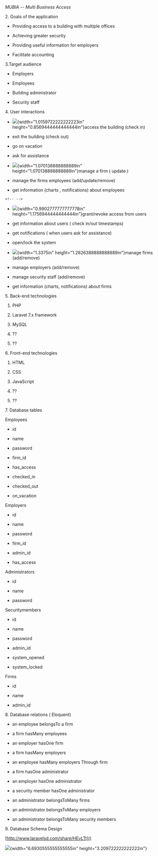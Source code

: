 *MUBIA -- Multi Business Access*

2\. Goals of the application

-   Providing access to a building with multiple offices

-   Achieving greater security

-   Providing useful information for employers

-   Facilitate accounting

3.Target audience

-   Employers

-   Employees

-   Building administrator

-   Security staff

4\. User interactions

-   ![](.//media/image1.png){width="1.0159722222222223in"
    height="0.8569444444444444in"}access the building (check in)

-   exit the building (check out)

-   go on vacation

-   ask for assistance

-   ![](.//media/image2.png){width="1.070138888888889in"
    height="1.070138888888889in"}manage a firm ( update )

-   manage the firms employees (add/update/remove)

-   get information (charts , notifications) about employees

```{=html}
<!-- -->
```
-   ![](.//media/image3.png){width="0.9902777777777778in"
    height="1.1756944444444444in"}grant/revoke access from users

-   get information about users ( check in/out timestamps)

-   get notifications ( when users ask for assistance)

-   open/lock the system

-   ![](.//media/image4.png){width="1.3375in"
    height="1.2826388888888889in"}manage firms (add/remove)

-   manage employers (add/remove)

-   manage security staff (add/remove)

-   get information (charts, notifications) about firms

5\. Back-end technologies

1.  PHP

2.  Laravel 7.x framework

3.  MySQL

4.  ??

5.  ??

6\. Front-end technologies

1.  HTML

2.  CSS

3.  JavaScript

4.  ??

5.  ??

7\. Database tables

Employees

-   id

-   name

-   password

-   firm_id

-   has_access

-   checked_in

-   checked_out

-   on_vacation

Employers

-   id

-   name

-   password

-   firm_id

-   admin_id

-   has_access

Administrators

-   id

-   name

-   password

Securitymembers

-   id

-   name

-   password

-   admin_id

-   system_opened

-   system_locked

Firms

-   id

-   name

-   admin_id

8\. Database relations ( Eloquent)

-   an employee belongsTo a firm

-   a firm hasMany employees

-   an employer hasOne firm

-   a firm hasMany employers

-   an employee hasMany employers Through firm

-   a firm hasOne administrator

-   an employer hasOne administrator

-   a security member hasOne administrator

-   an administrator belongsToMany firms

-   an administrator belongsToMany employers

-   an administrator belongsToMany security members

9\. Database Schema Design

[http://www.laravelsd.com/share/HEvLTt]()

![](.//media/image5.png){width="6.6930555555555555in"
height="3.209722222222222in"}
